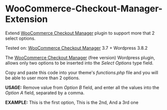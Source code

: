 WooCommerce-Checkout-Manager-Extension
======================================

Extend [WooCommerce Checkout Manager](http://wordpress.org/plugins/woocommerce-checkout-manager/) plugin to support more that 2 select options.

Tested on: [WooCommerce Checkout Manager](http://wordpress.org/plugins/woocommerce-checkout-manager/) 3.7 + Wordpress 3.8.2

The [WooCommerce Checkout Manager](http://wordpress.org/plugins/woocommerce-checkout-manager/) (free version) Wordpress plugin, allows only two options to be inserted into the *Select Options* type field.

Copy and paste this code into your theme's *functions.php* file and you will be able to user more than 2 options.

**USAGE:** Remove value from *Option B* field, and enter all the values into the *Option A* field, separated by a comma.

**EXAMPLE:** This is the first option, This is the 2nd, And a 3rd one
